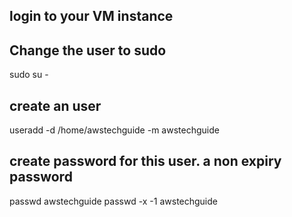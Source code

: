 ## login to your VM instance
## Change the user to sudo 

sudo su -

## create an user 

useradd -d /home/awstechguide -m awstechguide

## create password for this user. a non expiry password

passwd awstechguide
passwd -x -1 awstechguide

